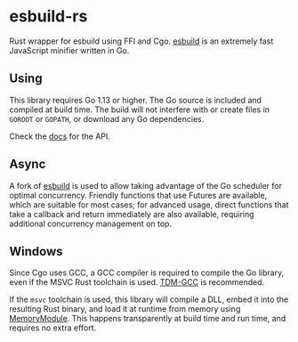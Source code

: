 # esbuild-rs

Rust wrapper for esbuild using FFI and Cgo. [esbuild](https://github.com/evanw/esbuild) is an extremely fast JavaScript minifier written in Go.

## Using

This library requires Go 1.13 or higher. The Go source is included and compiled at build time. The build will not interfere with or create files in `GOROOT` or `GOPATH`, or download any Go dependencies.

Check the [docs](https://docs.rs/esbuild-rs/) for the API.

## Async

A fork of [esbuild](https://github.com/wilsonzlin/esbuild-lib) is used to allow taking advantage of the Go scheduler for optimal concurrency. Friendly functions that use Futures are available, which are suitable for most cases; for advanced usage, direct functions that take a callback and return immediately are also available, requiring additional concurrency management on top.

## Windows

Since Cgo uses GCC, a GCC compiler is required to compile the Go library, even if the MSVC Rust toolchain is used. [TDM-GCC](https://jmeubank.github.io/tdm-gcc/) is recommended.

If the `msvc` toolchain is used, this library will compile a DLL, embed it into the resulting Rust binary, and load it at runtime from memory using [MemoryModule](https://github.com/wilsonzlin/memorymodule-rs). This happens transparently at build time and run time, and requires no extra effort.
